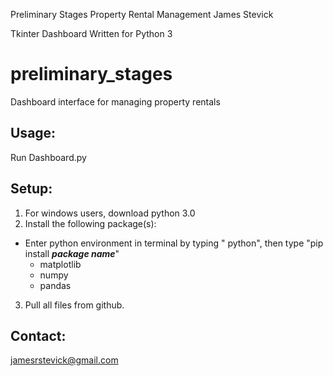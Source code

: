 Preliminary Stages
Property Rental Management 
James Stevick

Tkinter Dashboard
Written for Python 3

# preliminary_stages
Dashboard interface for managing property rentals

## Usage:
Run Dashboard.py

## Setup:
1. For windows users, download python 3.0
2. Install the following package(s):
- Enter python environment in terminal by typing "
python", then type "pip install ***package name***"
  * matplotlib
  * numpy
  * pandas
 
3. Pull all files from github.

## Contact:
jamesrstevick@gmail.com


